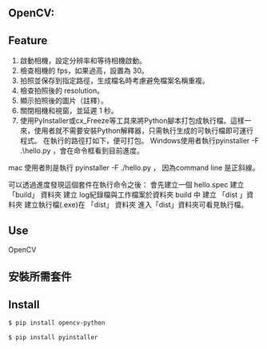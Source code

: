 ## OpenCV:
## Feature
1. 啟動相機，設定分辨率和等待相機啟動。
2. 檢查相機的 fps，如果過高，設置為 30。
3. 拍照並保存到指定路徑，生成檔名時考慮避免檔案名稱重複。
4. 檢查拍照後的 resolution。
5. 顯示拍照後的圖片（註釋）。
6. 關閉相機和視窗，並延遲 1 秒。
7. 使用PyInstaller或cx_Freeze等工具來將Python腳本打包成執行檔。這樣一來，使用者就不需要安裝Python解釋器，只需執行生成的可執行檔即可運行程式。
在執行的路徑打如下，便可打包。
Windows使用者執行pyinstaller -F .\hello.py ，會在命令框看到目前進度。

mac 使用者則是執行 pyinstaller -F ./hello.py ， 因為command line 是正斜線。

可以透過進度發現這個套件在執行命令之後：
會先建立一個 hello.spec
建立「build」 資料夾
建立 log紀錄檔與工作檔案於資料夾 build 中
建立 「dist 」資料夾
建立執行檔(.exe)在 「dist」 資料夾
進入「dist」資料夾可看見執行檔。

## Use
OpenCV
## 安裝所需套件
## Install
```sh
$ pip install opencv-python
```
```sh
$ pip install pyinstaller


